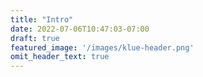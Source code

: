 ```yaml
---
title: "Intro"
date: 2022-07-06T10:47:03-07:00
draft: true
featured_image: '/images/klue-header.png'
omit_header_text: true
---
```



